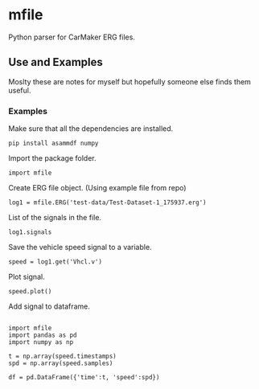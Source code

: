 # mfile
Python parser for CarMaker ERG files.

## 

## Use and Examples

Moslty these are notes for myself but hopefully someone else finds them useful.

### Examples

Make sure that all the dependencies are installed.

``` pip install asammdf numpy ```

Import the package folder.

``` import mfile ```

Create ERG file object. (Using example file from repo)

``` log1 = mfile.ERG('test-data/Test-Dataset-1_175937.erg') ```

List of the signals in the file.

``` log1.signals ```

Save the vehicle speed signal to a variable.

``` speed = log1.get('Vhcl.v') ```

Plot signal.

``` speed.plot() ```

Add signal to dataframe.

```

import mfile
import pandas as pd
import numpy as np

t = np.array(speed.timestamps)
spd = np.array(speed.samples)

df = pd.DataFrame({'time':t, 'speed':spd})

```
